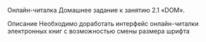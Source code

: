 Онлайн-читалка
Домашнее задание к занятию 2.1 «DOM».

Описание
Необходимо доработать интерфейс онлайн-читалки электронных книг с возможностью смены размера шрифта